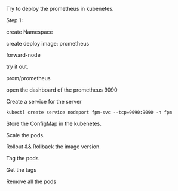 Try to deploy the prometheus in kubenetes.

Step 1:

create Namespace

create deploy image: prometheus

forward-node

try it out.



prom/prometheus



open the dashboard of the prometheus 9090

Create a service for the server



`kubectl create service nodeport fpm-svc --tcp=9090:9090 -n fpm`



Store the ConfigMap in the kubenetes.





Scale the pods.



Rollout && Rollback the image version.



Tag the pods



Get the tags



Remove all the pods





